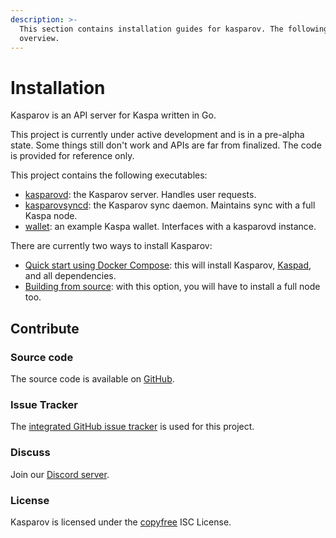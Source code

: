 ```yaml
---
description: >-
  This section contains installation guides for kasparov. The following is an
  overview.
---
```


# Installation

Kasparov is an API server for Kaspa written in Go.

This project is currently under active development and is in a pre-alpha state. Some things still don't work and APIs are far from finalized. The code is provided for reference only.

This project contains the following executables:

* [kasparovd](../architecture.md#kasparov-restful-api-kasparovd): the Kasparov server. Handles user requests.
* [kasparovsyncd](../architecture.md#kasparov-sync-daemon-kasparovsyncd): the Kasparov sync daemon. Maintains sync with a full Kaspa node.
* [wallet](../../cli-wallet.md): an example Kaspa wallet. Interfaces with a kasparovd instance.

There are currently two ways to install Kasparov:

* [Quick start using Docker Compose](docker-quick-start.md): this will install Kasparov, [Kaspad](../../kaspad-full-node/), and all dependencies.
* [Building from source](build-from-source.md): with this option, you will have to install a full node too.

## Contribute

### Source code

The source code is available on [GitHub](https://github.com/kaspanet/kasparov).

### Issue Tracker

The [integrated GitHub issue tracker](https://github.com/kaspanet/kasparov/issues) is used for this project.

### Discuss

Join our [Discord server](https://discord.gg/WmGhhzk).

### License

Kasparov is licensed under the [copyfree](http://copyfree.org/) ISC License.


